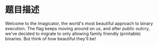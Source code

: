 # 题目描述

Welcome to the Imagicator, the world's most beautiful approach to binary execution. The flag keeps moving around on us, and after public outcry, we've decided to migrate to only allowing family friendly (printable) binaries. But think of how beautiful they'll be!
